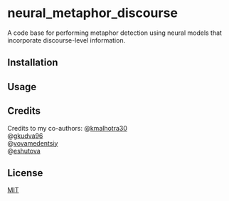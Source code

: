 # neural_metaphor_discourse

A code base for performing metaphor detection using neural models that incorporate discourse-level information.

## Installation

## Usage

## Credits

Credits to my co-authors:
@[kmalhotra30](https://github.com/kmalhotra30)<br/>
@[gkudva96](https://github.com/gkudva96)<br/>
@[vovamedentsiy](https://github.com/vovamedentsiy)<br/> 
@[eshutova](https://github.com/eshutova)<br/>

## License

[MIT](https://choosealicense.com/licenses/mit/)